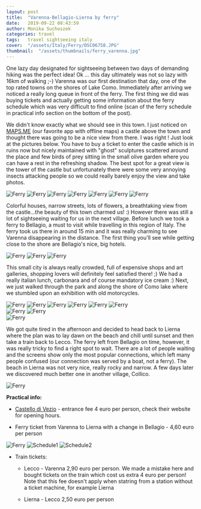 ```yaml
---
layout: post
title:  "Varenna-Bellagio-Lierna by ferry"
date:   2019-09-22 08:43:59
author: Monika Suchoszek
categories: travel
tags:	travel sightseeing italy 
cover:  "/assets/Italy/Ferry/DSC06758.JPG"
thumbnail:  "/assets/thumbnails/ferry_varenna.jpg"
---
```

One lazy day designated for sightseeing between two days of demanding hiking was the perfect idea! Ok ... this day ultimately was not so lazy with 16km of walking ;-)
Varenna was our first destination that day, one of the top rated towns on the shores of Lake Como. Immediately after arriving we noticed a really long queue in front of the ferry.
The first thing we did was buying tickets and actually getting some information about the ferry schedule which was very difficult to find online (scan of the ferry schedule
in practical info section on the bottom of the post).

We didn't know exactly what we should see in this town. I just noticed on [MAPS.ME](https://maps.me/) (our favorite app with offline maps) a castle above the town and thought
there was going to be a nice view from there. I was right ! Just look at the pictures below. You have to buy a ticket to enter the castle which is in ruins now but nicely maintained with 
"ghost" sculptures scattered around the place and few birds of prey sitting in the small olive garden where you can have a rest in the refreshing shadow. The best spot for a great
view is the tower of the castle but unfortunately there were some very annoying insects attacking people so we could really barely enjoy the view and take photos. 
 
<img src="/assets/Italy/Ferry/DSC06732.JPG" alt="Ferry" />

<img src="/assets/Italy/Ferry/DSC06738.JPG" alt="Ferry" />

<img src="/assets/Italy/Ferry/DSC06756.JPG" alt="Ferry" />

<img src="/assets/Italy/Ferry/DSC06758.JPG" alt="Ferry" />

<img src="/assets/Italy/Ferry/DSC06764.JPG" alt="Ferry" />

<img src="/assets/Italy/Ferry/DSC06769.JPG" alt="Ferry" />

<img src="/assets/Italy/Ferry/DSC06772.JPG" alt="Ferry" />

Colorful houses, narrow streets, lots of flowers, a breathtaking view from the castle...the beauty of this town charmed us! :) However there was still a lot of sightseeing waiting
for us in the next village. Before lunch we took a ferry to Bellagio, a must to visit while travelling in this region of Italy. The ferry took us there in around 15 min and it was really charming to see 
Varenna disappearing in the distance.  The first thing you'll see while getting close to the shore are Bellagio's nice, big hotels.

<img src="/assets/Italy/Ferry/DSC06804.JPG" alt="Ferry" />

<img src="/assets/Italy/Ferry/DSC06807.JPG" alt="Ferry" />

<img src="/assets/Italy/Ferry/DSC06814.JPG" alt="Ferry" />

This small city is always really crowded, full of expensive shops and art galleries, shopping lovers will definitely feel satisfied there! ;)  We had a really italian lunch, carbonara
and of course mandatory ice cream :) Next, we just walked through the park and along the shore of Como lake where we stumbled upon an exhibition with old motorcycles. 

<img src="/assets/Italy/Ferry/DSC06785.JPG" alt="Ferry" />

<img src="/assets/Italy/Ferry/DSC06797.JPG" alt="Ferry" />

<img src="/assets/Italy/Ferry/DSC06799.JPG" alt="Ferry" />

<img src="/assets/Italy/Ferry/DSC06817.JPG" alt="Ferry" />

<img src="/assets/Italy/Ferry/DSC06820.JPG" alt="Ferry" />

<img src="/assets/Italy/Ferry/DSC06782.JPG" alt="Ferry" />

<div class="row">
  <img src="/assets/Italy/Ferry/DSC06818.JPG" class="column-50" alt="Ferry" />
  <img src="/assets/Italy/Ferry/DSC06821.JPG" class="column-50" alt="Ferry" />
</div>

<img src="/assets/Italy/Ferry/DSC06823.JPG" alt="Ferry" />

We got quite tired in the afternoon and decided to head back to Lierna where the plan was to lay dawn on the beach and chill until sunset and then take a train back to Lecco.
The ferry left from Bellagio on time, however, it was really tricky to find a right spot to wait. There are a lot of people waiting and the screens show only the most popular connections, which left
many people confused (our connection was served by a boat, not a ferry). The beach in Lierna was not very nice, really rocky and narrow. A few days later we discovered much better one in another 
village, Collico.

<img src="/assets/Italy/Ferry/DSC06825.JPG" alt="Ferry" />


__Practical info:__

  * [Castello di Vezio](http://www.castellodivezio.it/EN/home-en.html)  - entrance fee 4 euro per person, check their website for opening hours. 

  * Ferry ticket from Varenna to Lierna with a change in Bellagio - 4,60 euro per person

<img src="/assets/Italy/Ferry/DSC06776.JPG" alt="Ferry" />


<img src="/assets/Italy/Ferry/IMG_20200112_schedule1.jpg" alt="Schedule1" />


<img src="/assets/Italy/Ferry/IMG_20200112_schedule2.jpg" alt="Schedule2" />

  * Train tickets:

    * Lecco - Varenna 2,90 euro per person. We made a mistake here and bought tickets on the train which cost us extra 4 euro 
per person! Note that this fee doesn't apply when statring from a station without a ticket machine, for example Lierna  
	  
    * Lierna - Lecco 2,50 euro per person





